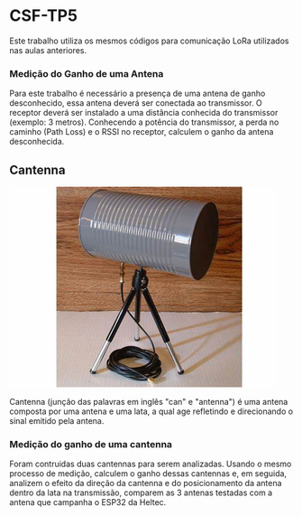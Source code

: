 # CSF-TP5

Este trabalho utiliza os mesmos códigos para comunicação LoRa utilizados nas aulas anteriores.

### Medição do Ganho de uma Antena

Para este trabalho é necessário a presença de uma antena de ganho desconhecido, essa antena deverá ser conectada ao transmissor. O receptor deverá ser instalado a uma distância conhecida do transmissor (exemplo: 3 metros). Conhecendo a potência do transmissor, a perda no caminho (Path Loss) e o RSSI no receptor, calculem o ganho da antena desconhecida.

## Cantenna

![Cantenna](/imgs/OIP.jpeg)

Cantenna (junção das palavras em inglês "can" e "antenna") é uma antena composta por uma antena e uma lata, a qual age refletindo e direcionando o sinal emitido pela antena.

### Medição do ganho de uma cantenna

Foram contruidas duas cantennas para serem analizadas. Usando o mesmo processo de medição, calculem o ganho dessas cantennas e, em seguida, analizem o efeito da direção da cantenna e do posicionamento da antena dentro da lata na transmissão, comparem as 3 antenas testadas com a antena que campanha o ESP32 da Heltec.